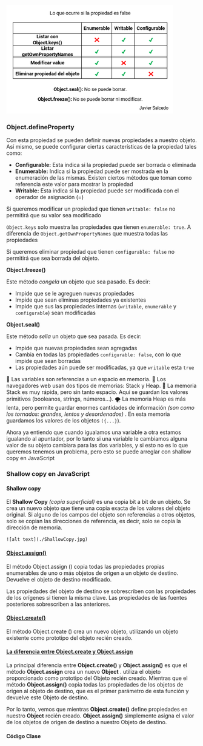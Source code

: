 ![alt text](./cambiosProperty.png)


### Object.defineProperty

Con esta propiedad se pueden definir nuevas propiedades a nuestro objeto. Así mismo, se puede configurar ciertas características de la propiedad tales como:

* **Configurable:** Esta indica si la propiedad puede ser borrada o eliminada
* **Enumerable:** Indica si la propiedad puede ser mostrada en la enumeración de las mismas. Existen ciertos métodos que toman como referencia este valor para mostrar la propiedad
* **Writable:** Esta indica si la propiedad puede ser modificada con el operador de asignación (=)

Si queremos modificar un propiedad que tienen `writable: false` no permitirá que su valor sea modificado

`Object.keys` solo muestra las propiedades que tienen `enumerable: true`. A diferencia de `Object.getOwnPropertyNames` que muestra todas las propiedades

Si queremos eliminar propiedad que tienen `configurable: false` no permitirá que sea borrada del objeto.


**Object.freeze()**

Este método *congela* un objeto que sea pasado. Es decir:

* Impide que se le agreguen nuevas propiedades
* Impide que sean eliminas propiedades ya existentes
* Impide que sus las propiedades internas (`writable`, `enumerable` y `configurable`) sean modificadas


**Object.seal()**

Este método *sella* un objeto que sea pasada. Es decir:

* Impide que nuevas propiedades sean agregadas
* Cambia en todas las propiedades `configurable: false`, con lo que impide que sean borradas
* Las propiedades aún puede ser modificadas, ya que `writable` esta `true`

🎳 Las variables son referencias a un espacio en memoria.
🎩 Los navegadores web usan dos tipos de memorias: Stack y Heap.
📁 La memoria Stack es muy rápida, pero sin tanto espacio. Aquí se guardan los valores primitivos (booleanos, strings, números…).
🌪 La memoria Heap es más lenta, pero permite guardar enormes cantidades de información  *(son como los tornados: grandes, lentos y desordenados)* . En esta memoria guardamos los valores de los objetos `({...}`).

Ahora ya entiendo que cuando igualamos una variable a otra estamos igualando al apuntador, por lo tanto si una variable le cambiamos alguna valor de su objeto cambiara para las dos variables, y si esto no es lo que queremos tenemos un problema, pero esto se puede arreglar con shallow copy en JavaScript

### Shallow copy en JavaScript

#### Shallow copy

El **Shallow Copy** *(copia superficial)* es una copia bit a bit de un objeto. Se crea un nuevo objeto que tiene una copia exacta de los valores del objeto original. Si alguno de los campos del objeto son referencias a otros objetos, solo se copian las direcciones de referencia, es decir, solo se copia la dirección de memoria.

```git
![alt text](./ShallowCopy.jpg)
```


#### [Object.assign()](https://developer.mozilla.org/en-US/docs/Web/JavaScript/Reference/Global_Objects/Object/assign)

El método Object.assign () copia todas las propiedades propias enumerables de uno o más objetos de origen a un objeto de destino. Devuelve el objeto de destino modificado.

Las propiedades del objeto de destino se sobrescriben con las propiedades de los orígenes si tienen la misma clave. Las propiedades de las fuentes posteriores sobrescriben a las anteriores.

#### [Object.create()](https://developer.mozilla.org/en-US/docs/Web/JavaScript/Reference/Global_Objects/Object/create#specifications)

El método Object.create () crea un nuevo objeto, utilizando un objeto existente como prototipo del objeto recién creado.

#### [La diferencia entre Object.create y Object.assign](https://www.codecalls.com/javascript/difference-between-object-create-and-object-assign/)

La principal diferencia entre **Object.create()** y **Object.assign()** es que el método **Object.assign** crea un nuevo  **Object** . utiliza el objeto proporcionado como prototipo del Objeto recién creado. Mientras que el método **Object.assign()** copia todas las propiedades de los objetos de origen al objeto de destino, que es el primer parámetro de esta función y devuelve este Objeto de destino.

Por lo tanto, vemos que mientras **Object.create()** define propiedades en nuestro **Object** recién creado. **Object.assign()** simplemente asigna el valor de los objetos de origen de destino a nuestro Objeto de destino.

#### Código Clase
